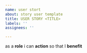 ```yaml
---
name: user stort
about: story user template
title: USER STORY <TITLE>
labels: ''
assignees: ''

---
```


as a **role** i can **action** so that I **benefit**
